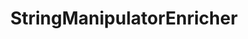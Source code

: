 ---
optionsClassName: StringManipulatorEnricherOptions
optionsClassFullName: MigrationTools.Enrichers.StringManipulatorEnricherOptions
configurationSamples:
- name: default
  description: 
  code: >-
    {
      "$type": "StringManipulatorEnricherOptions",
      "Enabled": true,
      "MaxStringLength": 1000000,
      "Manipulators": [
        {
          "$type": "RegexStringManipulator",
          "Enabled": false,
          "Pattern": "[^( -~)\\n\\r\\t]+",
          "Replacement": "",
          "Description": "Remove all non-ASKI characters between ^ and ~."
        }
      ]
    }
  sampleFor: MigrationTools.Enrichers.StringManipulatorEnricherOptions
description: Used to process the String fields of a work item. This is useful for cleaning up data. It will limit fields to a max length and apply regex replacements based on what is configured. Each regex replacement is applied in order and can be enabled or disabled.
className: StringManipulatorEnricher
typeName: ProcessorEnrichers
architecture: v2
options:
- parameterName: Enabled
  type: Boolean
  description: For internal use
  defaultValue: missng XML code comments
- parameterName: Manipulators
  type: List
  description: List of regex based string manipulations to apply to all string fields. Each regex replacement is applied in order and can be enabled or disabled.
  defaultValue: '{}'
- parameterName: MaxStringLength
  type: Int32
  description: Max number of chars in a string. Applied last, and set to 1000000 by default.
  defaultValue: 1000000
- parameterName: RefName
  type: String
  description: For internal use
  defaultValue: missng XML code comments
status: missng XML code comments
processingTarget: missng XML code comments
classFile: /src/MigrationTools/ProcessorEnrichers/WorkItemProcessorEnrichers/StringManipulatorEnricher.cs
optionsClassFile: /src/MigrationTools/ProcessorEnrichers/WorkItemProcessorEnrichers/StringManipulatorEnricherOptions.cs

redirectFrom: []
layout: reference
toc: true
permalink: /Reference/v2/ProcessorEnrichers/StringManipulatorEnricher/
title: StringManipulatorEnricher
categories:
- ProcessorEnrichers
- v2
topics:
- topic: notes
  path: /docs/Reference/v2/ProcessorEnrichers/StringManipulatorEnricher-notes.md
  exists: false
  markdown: ''
- topic: introduction
  path: /docs/Reference/v2/ProcessorEnrichers/StringManipulatorEnricher-introduction.md
  exists: false
  markdown: ''

---